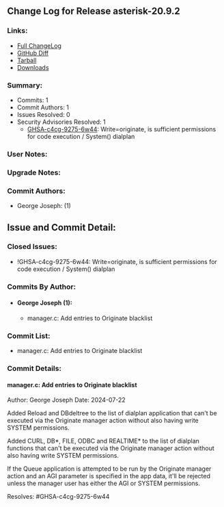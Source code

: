 
## Change Log for Release asterisk-20.9.2

### Links:

 - [Full ChangeLog](https://downloads.asterisk.org/pub/telephony/asterisk/releases/ChangeLog-20.9.2.md)  
 - [GitHub Diff](https://github.com/asterisk/asterisk/compare/20.9.1...20.9.2)  
 - [Tarball](https://downloads.asterisk.org/pub/telephony/asterisk/asterisk-20.9.2.tar.gz)  
 - [Downloads](https://downloads.asterisk.org/pub/telephony/asterisk)  

### Summary:

- Commits: 1
- Commit Authors: 1
- Issues Resolved: 0
- Security Advisories Resolved: 1
  - [GHSA-c4cg-9275-6w44](https://github.com/asterisk/asterisk/security/advisories/GHSA-c4cg-9275-6w44): Write=originate, is sufficient permissions for code execution / System() dialplan

### User Notes:


### Upgrade Notes:


### Commit Authors:

- George Joseph: (1)

## Issue and Commit Detail:

### Closed Issues:

  - !GHSA-c4cg-9275-6w44: Write=originate, is sufficient permissions for code execution / System() dialplan

### Commits By Author:

- #### George Joseph (1):
  - manager.c: Add entries to Originate blacklist


### Commit List:

-  manager.c: Add entries to Originate blacklist

### Commit Details:

#### manager.c: Add entries to Originate blacklist
  Author: George Joseph
  Date:   2024-07-22

  Added Reload and DBdeltree to the list of dialplan application that
  can't be executed via the Originate manager action without also
  having write SYSTEM permissions.

  Added CURL, DB*, FILE, ODBC and REALTIME* to the list of dialplan
  functions that can't be executed via the Originate manager action
  without also having write SYSTEM permissions.

  If the Queue application is attempted to be run by the Originate
  manager action and an AGI parameter is specified in the app data,
  it'll be rejected unless the manager user has either the AGI or
  SYSTEM permissions.

  Resolves: #GHSA-c4cg-9275-6w44

